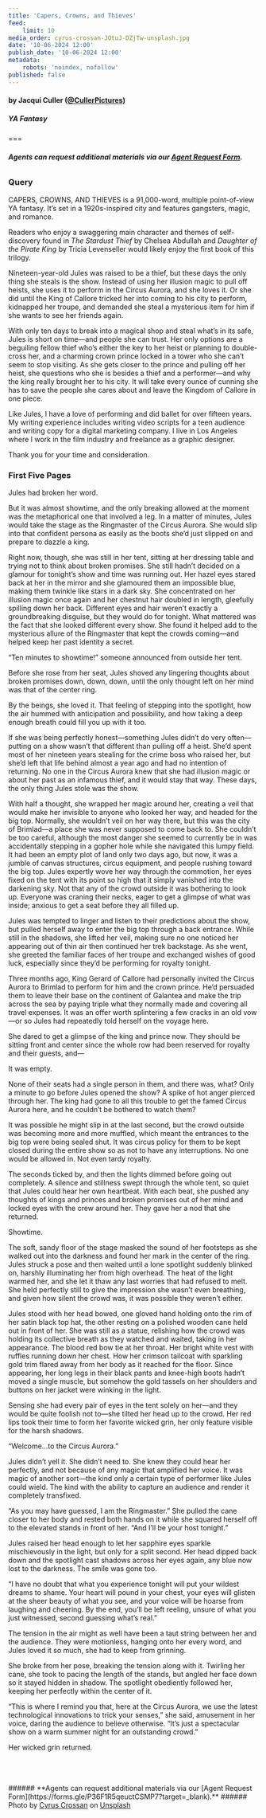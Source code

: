 ```yaml
---
title: 'Capers, Crowns, and Thieves'
feed:
    limit: 10
media_order: cyrus-crossan-JOtuJ-DZjTw-unsplash.jpg
date: '10-06-2024 12:00'
publish_date: '10-06-2024 12:00'
metadata:
    robots: 'noindex, nofollow'
published: false
---
```


#### by Jacqui Culler ([@CullerPictures](https://x.com/CullerPictures))

##### YA Fantasy

===

###### **Agents can request additional materials via our [Agent Request Form](https://forms.gle/P36F1R5qeuctCSMP7?target=_blank).**

### Query

CAPERS, CROWNS, AND THIEVES is a 91,000-word, multiple point-of-view YA fantasy. It’s set in a 1920s-inspired city and features gangsters, magic, and romance. 

Readers who enjoy a swaggering main character and themes of self-discovery found in _The Stardust Thief_ by Chelsea Abdullah and _Daughter of the Pirate King_ by Tricia Levenseller would likely enjoy the first book of this trilogy.
 
Nineteen-year-old Jules was raised to be a thief, but these days the only thing she steals is the show. Instead of using her illusion magic to pull off heists, she uses it to perform in the Circus Aurora, and she loves it. Or she did until the King of Callore tricked her into coming to his city to perform, kidnapped her troupe, and demanded she steal a mysterious item for him if she wants to see her friends again. 

With only ten days to break into a magical shop and steal what’s in its safe, Jules is short on time—and people she can trust. Her only options are a beguiling fellow thief who’s either the key to her heist or planning to double-cross her, and a charming crown prince locked in a tower who she can’t seem to stop visiting. As she gets closer to the prince and pulling off her heist, she questions who she is besides a thief and a performer—and why the king really brought her to his city. It will take every ounce of cunning she has to save the people she cares about and leave the Kingdom of Callore in one piece. 

Like Jules, I have a love of performing and did ballet for over fifteen years. My writing experience includes writing video scripts for a teen audience and writing copy for a digital marketing company. I live in Los Angeles where I work in the film industry and freelance as a graphic designer. 
 
Thank you for your time and consideration.

### First Five Pages

Jules had broken her word.
 
But it was almost showtime, and the only breaking allowed at the moment was the metaphorical one that involved a leg. In a matter of minutes, Jules would take the stage as the Ringmaster of the Circus Aurora. She would slip into that confident persona as easily as the boots she’d just slipped on and prepare to dazzle a king.

Right now, though, she was still in her tent, sitting at her dressing table and trying not to think about broken promises. She still hadn’t decided on a glamour for tonight’s show and time was running out. Her hazel eyes stared back at her in the mirror and she glamoured them an impossible blue, making them twinkle like stars in a dark sky. She concentrated on her illusion magic once again and her chestnut hair doubled in length, gleefully spilling down her back. Different eyes and hair weren’t exactly a groundbreaking disguise, but they would do for tonight. What mattered was the fact that she looked different every show. She found it helped add to the mysterious allure of the Ringmaster that kept the crowds coming—and helped keep her past identity a secret. 

“Ten minutes to showtime!” someone announced from outside her tent. 

Before she rose from her seat, Jules shoved any lingering thoughts about broken promises down, down, down, until the only thought left on her mind was that of the center ring.

By the beings, she loved it. That feeling of stepping into the spotlight, how the air hummed with anticipation and possibility, and how taking a deep enough breath could fill you up with it too. 

If she was being perfectly honest—something Jules didn’t do very often—putting on a show wasn’t that different than pulling off a heist. She’d spent most of her nineteen years stealing for the crime boss who raised her, but she’d left that life behind almost a year ago and had no intention of returning. No one in the Circus Aurora knew that she had illusion magic or about her past as an infamous thief, and it would stay that way. These days, the only thing Jules stole was the show.

With half a thought, she wrapped her magic around her, creating a veil that would make her invisible to anyone who looked her way, and headed for the big top. Normally, she wouldn’t veil on her way there, but this was the city of Brimlad—a place she was never supposed to come back to. She couldn’t be too careful, although the most danger she seemed to currently be in was accidentally stepping in a gopher hole while she navigated this lumpy field. It had been an empty plot of land only two days ago, but now, it was a jumble of canvas structures, circus equipment, and people rushing toward the big top. Jules expertly wove her way through the commotion, her eyes fixed on the tent with its point so high that it simply vanished into the darkening sky. Not that any of the crowd outside it was bothering to look up. Everyone was craning their necks, eager to get a glimpse of what was inside; anxious to get a seat before they all filled up.

Jules was tempted to linger and listen to their predictions about the show, but pulled herself away to enter the big top through a back entrance. While still in the shadows, she lifted her veil, making sure no one noticed her appearing out of thin air then continued her trek backstage. As she went, she greeted the familiar faces of her troupe and exchanged wishes of good luck, especially since they’d be performing for royalty tonight.

Three months ago, King Gerard of Callore had personally invited the Circus Aurora to Brimlad to perform for him and the crown prince. He’d persuaded them to leave their base on the continent of Galantea and make the trip across the sea by paying triple what they normally made and covering all travel expenses. It was an offer worth splintering a few cracks in an old vow—or so Jules had repeatedly told herself on the voyage here.

She dared to get a glimpse of the king and prince now. They should be sitting front and center since the whole row had been reserved for royalty and their guests, and—

It was empty.

None of their seats had a single person in them, and there was, what? Only a minute to go before Jules opened the show? A spike of hot anger pierced through her. The king had gone to all this trouble to get the famed Circus Aurora here, and he couldn’t be bothered to watch them? 

It was possible he might slip in at the last second, but the crowd outside was becoming more and more muffled, which meant the entrances to the big top were being sealed shut. It was circus policy for them to be kept closed during the entire show so as not to have any interruptions. No one would be allowed in. Not even tardy royalty. 

The seconds ticked by, and then the lights dimmed before going out completely. A silence and stillness swept through the whole tent, so quiet that Jules could hear her own heartbeat. With each beat, she pushed any thoughts of kings and princes and broken promises out of her mind and locked eyes with the crew around her. They gave her a nod that she returned. 

Showtime.

The soft, sandy floor of the stage masked the sound of her footsteps as she walked out into the darkness and found her mark in the center of the ring. Jules struck a pose and then waited until a lone spotlight suddenly blinked on, harshly illuminating her from high overhead. The heat of the light warmed her, and she let it thaw any last worries that had refused to melt. She held perfectly still to give the impression she wasn’t even breathing, and given how silent the crowd was, it was possible they weren’t either.

Jules stood with her head bowed, one gloved hand holding onto the rim of her satin black top hat, the other resting on a polished wooden cane held out in front of her. She was still as a statue, relishing how the crowd was holding its collective breath as they watched and waited, taking in her appearance. The blood red bow tie at her throat. Her bright white vest with ruffles running down her chest. How her crimson tailcoat with sparkling gold trim flared away from her body as it reached for the floor. Since appearing, her long legs in their black pants and knee-high boots hadn’t moved a single muscle, but somehow the gold tassels on her shoulders and buttons on her jacket were winking in the light. 

Sensing she had every pair of eyes in the tent solely on her—and they would be quite foolish not to—she tilted her head up to the crowd. Her red lips took their time to form her favorite wicked grin, her only feature visible for the harsh shadows.

“Welcome…to the Circus Aurora.” 

Jules didn’t yell it. She didn’t need to. She knew they could hear her perfectly, and not because of any magic that amplified her voice. It was magic of another sort—the kind only a certain type of performer like Jules could wield. The kind with the ability to capture an audience and render it completely transfixed.

“As you may have guessed, I am the Ringmaster.” She pulled the cane closer to her body and rested both hands on it while she squared herself off to the elevated stands in front of her. “And I’ll be your host tonight.”

Jules raised her head enough to let her sapphire eyes sparkle mischievously in the light, but only for a split second. Her head dipped back down and the spotlight cast shadows across her eyes again, any blue now lost to the darkness. The smile was gone too. 

“I have no doubt that what you experience tonight will put your wildest dreams to shame. Your heart will pound in your chest, your eyes will glisten at the sheer beauty of what you see, and your voice will be hoarse from laughing and cheering. By the end, you’ll be left reeling, unsure of what you just witnessed, second guessing what’s real.”

The tension in the air might as well have been a taut string between her and the audience. They were motionless, hanging onto her every word, and Jules loved it so much, she had to keep from grinning. 

She broke from her pose, breaking the tension along with it. Twirling her cane, she took to pacing the length of the stands, but angled her face down so it stayed hidden in shadow. The spotlight obediently followed her, keeping her perfectly within the center of it. 

“This is where I remind you that, here at the Circus Aurora, we use the latest technological innovations to trick your senses,” she said, amusement in her voice, daring the audience to believe otherwise. “It’s just a spectacular show on a warm summer night for an outstanding crowd.”

Her wicked grin returned.

</br>
</br>
</br>
###### **Agents can request additional materials via our [Agent Request Form](https://forms.gle/P36F1R5qeuctCSMP7?target=_blank).**
###### Photo by <a href="https://unsplash.com/@cys_escapes?utm_content=creditCopyText&utm_medium=referral&utm_source=unsplash">Cyrus Crossan</a> on <a href="https://unsplash.com/photos/empty-chair-JOtuJ-DZjTw?utm_content=creditCopyText&utm_medium=referral&utm_source=unsplash">Unsplash</a>
  
  

